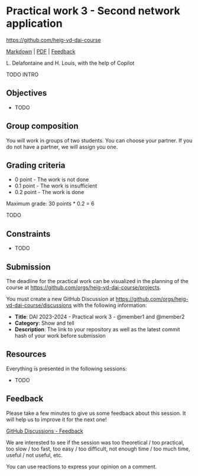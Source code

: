 [markdown]:
  https://github.com/heig-vd-dai-course/heig-vd-dai-course/blob/main/14-practical-work-3/README.md
[pdf]:
  https://heig-vd-dai-course.github.io/heig-vd-dai-course/14-practical-work-3/14-practical-work-3.pdf
[feedback]: https://github.com/orgs/heig-vd-dai-course/discussions/1

# Practical work 3 - Second network application

<https://github.com/heig-vd-dai-course>

[Markdown][markdown] | [PDF][pdf] | [Feedback][feedback]

L. Delafontaine and H. Louis, with the help of Copilot

TODO INTRO

## Objectives

- TODO

## Group composition

You will work in groups of two students. You can choose your partner. If you do
not have a partner, we will assign you one.

## Grading criteria

- 0 point - The work is not done
- 0.1 point - The work is insufficient
- 0.2 point - The work is done

Maximum grade: 30 points \* 0.2 = 6

TODO

## Constraints

- TODO

## Submission

The deadline for the practical work can be visualized in the planning of the
course at <https://github.com/orgs/heig-vd-dai-course/projects>.

You must create a new GitHub Discussion at
<https://github.com/orgs/heig-vd-dai-course/discussions> with the following
information:

- **Title**: DAI 2023-2024 - Practical work 3 - @member1 and @member2
- **Category**: Show and tell
- **Description**: The link to your repository as well as the latest commit hash
  of your work before submission

## Resources

Everything is presented in the following sessions:

- TODO

## Feedback

Please take a few minutes to give us some feedback about this session. It will
help us to improve it for the next one!

[GitHub Discussions - Feedback][feedback]

We are interested to see if the session was too theoretical / too practical, too
slow / too fast, too easy / too difficult, not enough time / too much time,
useful / not useful, etc.

You can use reactions to express your opinion on a comment.
